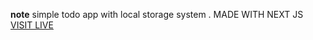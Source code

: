 **note**
simple todo app with local storage system . MADE WITH NEXT JS<br/>
[VISIT LIVE](https://todo-app-anish.vercel.app/)
 
